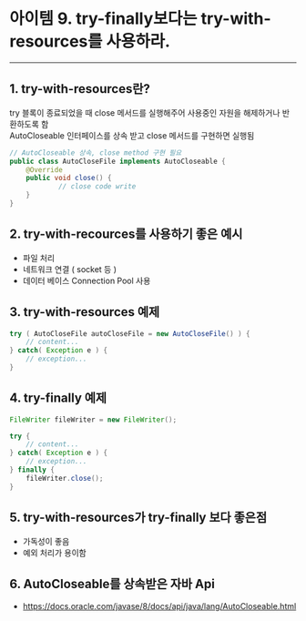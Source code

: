 # 아이템 9. try-finally보다는 try-with-resources를 사용하라.
----

## 1. try-with-resources란?

try 블록이 종료되었을 때 close 메서드를 실행해주어 사용중인 자원을 해제하거나 반환하도록 함  
AutoCloseable 인터페이스를 상속 받고 close 메서드를 구현하면 실행됨
    
```java
// AutoCloseable 상속, close method 구현 필요
public class AutoCloseFile implements AutoCloseable {
	@Override
	public void close() {
            // close code write
	}
}
```

## 2. try-with-recources를 사용하기 좋은 예시

* 파일 처리
* 네트워크 연결 ( socket 등 )
* 데이터 베이스 Connection Pool 사용

## 3. try-with-resources 예제

```java
try ( AutoCloseFile autoCloseFile = new AutoCloseFile() ) {
    // content...
} catch( Exception e ) {
    // exception...
}
```

## 4. try-finally 예제

```java
FileWriter fileWriter = new FileWriter();

try {
    // content...
} catch( Exception e ) {
    // exception...
} finally {
    fileWriter.close();
}
```
    
## 5. try-with-resources가 try-finally 보다 좋은점

* 가독성이 좋음
* 예외 처리가 용이함

## 6. AutoCloseable를 상속받은 자바 Api

* https://docs.oracle.com/javase/8/docs/api/java/lang/AutoCloseable.html
